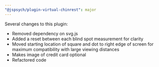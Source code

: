 ```yaml
---
"@jspsych/plugin-virtual-chinrest": major
---
```


Several changes to this plugin:

* Removed dependency on svg.js
* Added a reset between each blind spot measurement for clarity
* Moved starting location of square and dot to right edge of screen for maximum compatibility with large viewing distances
* Makes image of credit card optional
* Refactored code